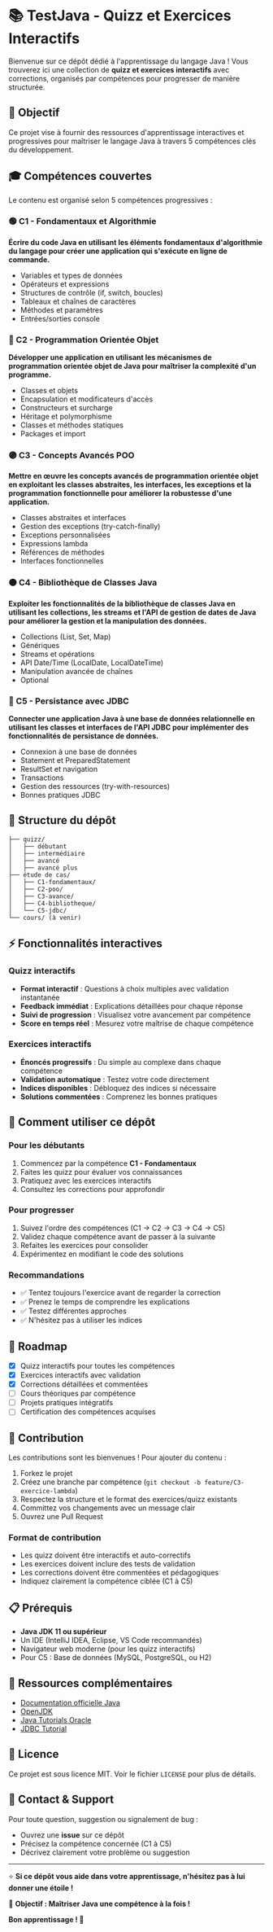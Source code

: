 # 📚 TestJava - Quizz et Exercices Interactifs

Bienvenue sur ce dépôt dédié à l'apprentissage du langage Java ! Vous trouverez ici une collection de **quizz et exercices interactifs** avec corrections, organisés par compétences pour progresser de manière structurée.

## 🎯 Objectif

Ce projet vise à fournir des ressources d'apprentissage interactives et progressives pour maîtriser le langage Java à travers 5 compétences clés du développement.

## 🎓 Compétences couvertes

Le contenu est organisé selon 5 compétences progressives :

### 🟢 C1 - Fondamentaux et Algorithmie
**Écrire du code Java en utilisant les éléments fondamentaux d'algorithmie du langage pour créer une application qui s'exécute en ligne de commande.**

- Variables et types de données
- Opérateurs et expressions
- Structures de contrôle (if, switch, boucles)
- Tableaux et chaînes de caractères
- Méthodes et paramètres
- Entrées/sorties console

### 🔵 C2 - Programmation Orientée Objet
**Développer une application en utilisant les mécanismes de programmation orientée objet de Java pour maîtriser la complexité d'un programme.**

- Classes et objets
- Encapsulation et modificateurs d'accès
- Constructeurs et surcharge
- Héritage et polymorphisme
- Classes et méthodes statiques
- Packages et import

### 🟣 C3 - Concepts Avancés POO
**Mettre en œuvre les concepts avancés de programmation orientée objet en exploitant les classes abstraites, les interfaces, les exceptions et la programmation fonctionnelle pour améliorer la robustesse d'une application.**

- Classes abstraites et interfaces
- Gestion des exceptions (try-catch-finally)
- Exceptions personnalisées
- Expressions lambda
- Références de méthodes
- Interfaces fonctionnelles

### 🟠 C4 - Bibliothèque de Classes Java
**Exploiter les fonctionnalités de la bibliothèque de classes Java en utilisant les collections, les streams et l'API de gestion de dates de Java pour améliorer la gestion et la manipulation des données.**

- Collections (List, Set, Map)
- Génériques
- Streams et opérations
- API Date/Time (LocalDate, LocalDateTime)
- Manipulation avancée de chaînes
- Optional

### 🔴 C5 - Persistance avec JDBC
**Connecter une application Java à une base de données relationnelle en utilisant les classes et interfaces de l'API JDBC pour implémenter des fonctionnalités de persistance de données.**

- Connexion à une base de données
- Statement et PreparedStatement
- ResultSet et navigation
- Transactions
- Gestion des ressources (try-with-resources)
- Bonnes pratiques JDBC

## 📂 Structure du dépôt

```
├── quizz/
│   ├── débutant
│   ├── intermédiaire
│   ├── avancé
│   ├── avancé plus
├── étude de cas/
│   ├── C1-fondamentaux/
│   ├── C2-poo/
│   ├── C3-avance/
│   ├── C4-bibliotheque/
│   └── C5-jdbc/
└── cours/ (à venir)
```

## ⚡ Fonctionnalités interactives

### Quizz interactifs
- **Format interactif** : Questions à choix multiples avec validation instantanée
- **Feedback immédiat** : Explications détaillées pour chaque réponse
- **Suivi de progression** : Visualisez votre avancement par compétence
- **Score en temps réel** : Mesurez votre maîtrise de chaque compétence

### Exercices interactifs
- **Énoncés progressifs** : Du simple au complexe dans chaque compétence
- **Validation automatique** : Testez votre code directement
- **Indices disponibles** : Débloquez des indices si nécessaire
- **Solutions commentées** : Comprenez les bonnes pratiques

## 🚀 Comment utiliser ce dépôt

### Pour les débutants
1. Commencez par la compétence **C1 - Fondamentaux**
2. Faites les quizz pour évaluer vos connaissances
3. Pratiquez avec les exercices interactifs
4. Consultez les corrections pour approfondir

### Pour progresser
1. Suivez l'ordre des compétences (C1 → C2 → C3 → C4 → C5)
2. Validez chaque compétence avant de passer à la suivante
3. Refaites les exercices pour consolider
4. Expérimentez en modifiant le code des solutions

### Recommandations
- ✅ Tentez toujours l'exercice avant de regarder la correction
- ✅ Prenez le temps de comprendre les explications
- ✅ Testez différentes approches
- ✅ N'hésitez pas à utiliser les indices

## 🚧 Roadmap

- [x] Quizz interactifs pour toutes les compétences
- [x] Exercices interactifs avec validation
- [x] Corrections détaillées et commentées
- [ ] Cours théoriques par compétence
- [ ] Projets pratiques intégratifs
- [ ] Certification des compétences acquises

## 🤝 Contribution

Les contributions sont les bienvenues ! Pour ajouter du contenu :

1. Forkez le projet
2. Créez une branche par compétence (`git checkout -b feature/C3-exercice-lambda`)
3. Respectez la structure et le format des exercices/quizz existants
4. Committez vos changements avec un message clair
5. Ouvrez une Pull Request

### Format de contribution
- Les quizz doivent être interactifs et auto-correctifs
- Les exercices doivent inclure des tests de validation
- Les corrections doivent être commentées et pédagogiques
- Indiquez clairement la compétence ciblée (C1 à C5)

## 📋 Prérequis

- **Java JDK 11 ou supérieur**
- Un IDE (IntelliJ IDEA, Eclipse, VS Code recommandés)
- Navigateur web moderne (pour les quizz interactifs)
- Pour C5 : Base de données (MySQL, PostgreSQL, ou H2)

## 📖 Ressources complémentaires

- [Documentation officielle Java](https://docs.oracle.com/en/java/)
- [OpenJDK](https://openjdk.org/)
- [Java Tutorials Oracle](https://docs.oracle.com/javase/tutorial/)
- [JDBC Tutorial](https://docs.oracle.com/javase/tutorial/jdbc/)

## 📜 Licence

Ce projet est sous licence MIT. Voir le fichier `LICENSE` pour plus de détails.

## 💬 Contact & Support

Pour toute question, suggestion ou signalement de bug :
- Ouvrez une **issue** sur ce dépôt
- Précisez la compétence concernée (C1 à C5)
- Décrivez clairement votre problème ou suggestion

---

⭐ **Si ce dépôt vous aide dans votre apprentissage, n'hésitez pas à lui donner une étoile !**

🎯 **Objectif : Maîtriser Java une compétence à la fois !**

**Bon apprentissage ! 🚀**

